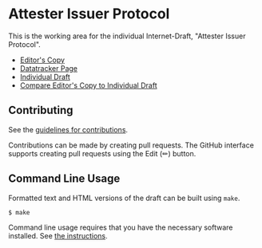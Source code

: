 # Attester Issuer Protocol

This is the working area for the individual Internet-Draft, "Attester Issuer Protocol".

* [Editor's Copy](https://smhendrickson.github.io/draft-hendrickson-pp-attesterissuer/#go.draft-hendrickson-pp-attesterissuer.html)
* [Datatracker Page](https://datatracker.ietf.org/doc/draft-hendrickson-pp-attesterissuer)
* [Individual Draft](https://datatracker.ietf.org/doc/html/draft-hendrickson-pp-attesterissuer)
* [Compare Editor's Copy to Individual Draft](https://smhendrickson.github.io/draft-hendrickson-pp-attesterissuer/#go.draft-hendrickson-pp-attesterissuer.diff)


## Contributing

See the
[guidelines for contributions](https://github.com/smhendrickson/draft-hendrickson-pp-attesterissuer/blob/main/CONTRIBUTING.md).

Contributions can be made by creating pull requests.
The GitHub interface supports creating pull requests using the Edit (✏) button.


## Command Line Usage

Formatted text and HTML versions of the draft can be built using `make`.

```sh
$ make
```

Command line usage requires that you have the necessary software installed.  See
[the instructions](https://github.com/martinthomson/i-d-template/blob/main/doc/SETUP.md).

